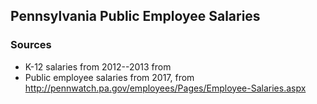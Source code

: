 ## Pennsylvania Public Employee Salaries

### Sources

* K-12 salaries from 2012--2013 from 
* Public employee salaries from 2017, from http://pennwatch.pa.gov/employees/Pages/Employee-Salaries.aspx
